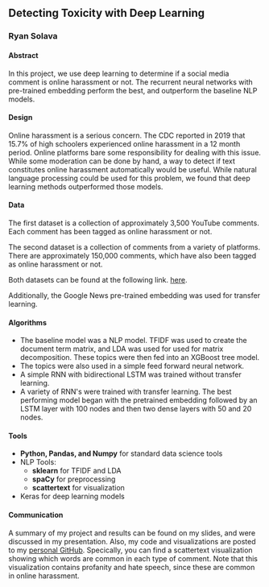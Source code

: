 ## **Detecting Toxicity with Deep Learning**

### Ryan Solava

#### Abstract
In this project, we use deep learning to determine
if a social media comment is online harassment or not. The recurrent neural
networks with pre-trained embedding perform the best, and outperform the
baseline NLP models.


#### Design

Online harassment is a serious concern. The CDC reported in 2019 that 15.7% of
high schoolers experienced online harassment in a 12 month period. Online platforms
bare some responsibility for dealing with this issue. While some moderation can
be done by hand, a way to detect if text constitutes online harassment automatically
would be useful. While natural language processing could be used for this problem,
we found that deep learning methods outperformed those models.



#### Data
The first dataset is a collection of approximately 3,500 YouTube comments.
Each comment has been tagged as online harassment or not.

The second dataset is a collection of comments from a variety of platforms. There
are approximately 150,000 comments, which have also been tagged as online
harassment or not.

Both datasets can be found at the following link.
[here](https://data.mendeley.com/datasets/jf4pzyvnpj/1).

Additionally, the Google News pre-trained embedding was used for transfer learning.


#### Algorithms

* The baseline model was a NLP model. TFIDF was used to create the document term
matrix, and LDA was used for used for matrix decomposition. These topics were then
fed into an XGBoost tree model.
* The topics were also used in a simple feed forward neural network.
* A simple RNN with bidirectional LSTM was trained without transfer learning.
* A variety of RNN's were trained with transfer learning. The best performing model
began with the pretrained embedding followed by
an LSTM layer with 100 nodes and then two dense layers with 50 and 20 nodes.

#### Tools

* **Python, Pandas, and Numpy** for standard data science tools
* NLP Tools:
  * **sklearn** for TFIDF and LDA
  * **spaCy** for preprocessing
  * **scattertext** for visualization
* Keras for deep learning models


#### Communication

A summary of my project and results can be found on my slides, and were discussed
in my presentation. Also, my code and visualizations are posted to my
[personal GitHub](https://github.com/rsolava/comment_filter). Specically, you can find
a scattertext visualization showing which words are common in each type of comment.
Note that this visualization contains profanity and hate speech, since these
are common in online harassment.
